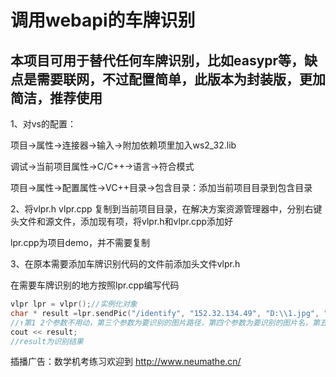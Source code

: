 # 调用webapi的车牌识别
## 本项目可用于替代任何车牌识别，比如easypr等，缺点是需要联网，不过配置简单，此版本为封装版，更加简洁，推荐使用

1、对vs的配置：

   项目->属性->连接器->输入->附加依赖项里加入ws2_32.lib
   
   调试->当前项目属性->C/C++->语言->符合模式
	
   项目->属性->配置属性->VC++目录->包含目录：添加当前项目目录到包含目录
   
   
2、将vlpr.h vlpr.cpp 复制到当前项目目录，在解决方案资源管理器中，分别右键头文件和源文件，添加现有项，将vlpr.h和vlpr.cpp添加好

lpr.cpp为项目demo，并不需要复制

3、在原本需要添加车牌识别代码的文件前添加头文件vlpr.h

   在需要车牌识别的地方按照lpr.cpp编写代码

```cpp
vlpr lpr = vlpr();//实例化对象
char * result =lpr.sendPic("/identify", "152.32.134.49", "D:\\1.jpg", "1.jpg", 8801, "", "");
//↑第1 2个参数不用动，第三个参数为要识别的图片路径，第四个参数为要识别的图片名，第五个参数不要动，第六个参数为api_user，第七个参数为api_key，为保护接口安全，最后两个接口需要联系我，每人拿到的user和key都不一样，需要key才接口可以正常工作
cout << result;
//result为识别结果
```

插播广告：数学机考练习欢迎到 http://www.neumathe.cn/
